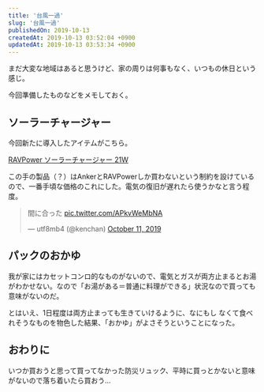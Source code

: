 ```yaml
---
title: '台風一過'
slug: '台風一過'
publishedOn: 2019-10-13
createdAt: 2019-10-13 03:52:04 +0900
updatedAt: 2019-10-13 03:53:34 +0900
---
```

まだ大変な地域はあると思うけど、家の周りは何事もなく、いつもの休日という感じ。

今回準備したものなどをメモしておく。

## ソーラーチャージャー

今回新たに導入したアイテムがこちら。

[RAVPower ソーラーチャージャー 21W](https://amzn.to/2IOlRrA)

この手の製品（？）はAnkerとRAVPowerしか買わないという制約を設けているので、一番手頃な価格のこれにした。電気の復旧が遅れたら使うかなと言う程度。

<blockquote class="twitter-tweet"><p lang="ja" dir="ltr">間に合った <a href="https://t.co/APkvWeMbNA">pic.twitter.com/APkvWeMbNA</a></p>&mdash; utf8mb4 (@kenchan) <a href="https://twitter.com/kenchan/status/1182626524458958848?ref_src=twsrc%5Etfw">October 11, 2019</a></blockquote>

## パックのおかゆ

我が家にはカセットコンロ的なものがないので、電気とガスが両方止まるとお湯がわかせない。なので「お湯がある＝普通に料理ができる」状況なので買っても意味がないのだ。

とはいえ、1日程度は両方止まっても生きていけるように、なにもし
なくて食べれそうなものを物色した結果、「おかゆ」がよさそうということになった。

## おわりに

いつか買おうと思って買ってなかった防災リュック、平時に買っとかないと意味がないので落ち着いたら買おう…
